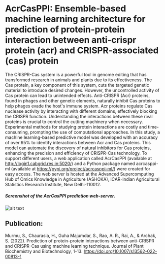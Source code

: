 # AcrCasPPI: Ensemble-based machine learning architecture for prediction of protein-protein interaction between anti-crispr protein (acr) and CRISPR-associated (cas) protein
The CRISPR-Cas system is a powerful tool in genome editing that has transformed research in animals and plants due to its effectiveness. The Cas protein, a key component of this system, cuts the targeted genetic material to introduce desired changes. However, the uncontrolled activity of Cas protein can lead to unintended effects. Anti-CRISPR (Acr) proteins, found in phages and other genetic elements, naturally inhibit Cas proteins to help phages evade the host's immune system. Acr proteins regulate Cas nuclease activity by interacting with different domains, effectively blocking the CRISPR function. Understanding the interactions between these rival proteins is crucial to control the cutting machinery when necessary. Experimental methods for studying protein interactions are costly and time-consuming, prompting the use of computational approaches. In this study, a machine learning-based predictive model was developed with an accuracy of over 95% to identify interactions between Acr and Cas proteins. This model can automate the discovery of natural inhibitors for Cas proteins, enhancing the precision and efficiency of CRISPR-Cas technology. To support different users, a web application called AcrCasPPI (available at  http://login1.cabgrid.res.in:5020/) and a Python package named acrcasppi-ml (available at https://pypi.org/project/acrcasppi-ml/) were created for easy access. The web server is hosted at the Advanced Supercomputing Hub of Omics Knowledge in Agriculture (ASHOKA), ICAR-Indian Agricultural Statistics Research Institute, New Delhi-110012.

##### Screenshot of the AcrCasPPI prediction web-server.
![alt text](https://github.com/snehaiasri/acrcasppi/blob/main/AcrCasPPI_server.png)

## Publication:
Murmu, S., Chaurasia, H., Guha Majumdar, S., Rao, A. R., Rai, A., & Archak, S. (2022). Prediction of protein–protein interactions between anti-CRISPR and CRISPR-Cas using machine learning technique. Journal of Plant Biochemistry and Biotechnology, 1-13. 
https://doi.org/10.1007/s13562-022-00813-1
